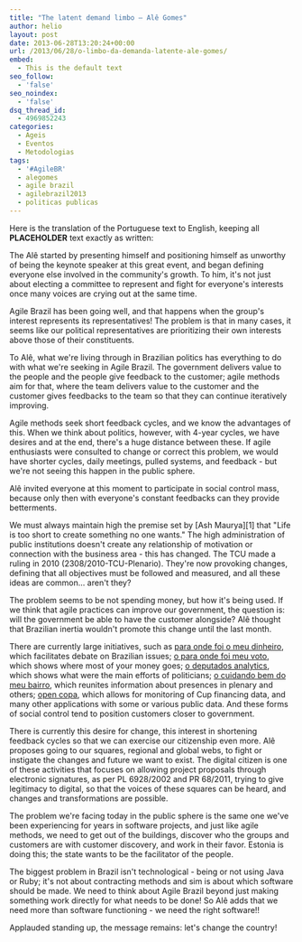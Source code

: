 ```yaml
---
title: "The latent demand limbo – Alê Gomes"
author: helio
layout: post
date: 2013-06-28T13:20:24+00:00
url: /2013/06/28/o-limbo-da-demanda-latente-ale-gomes/
embed:
  - This is the default text
seo_follow:
  - 'false'
seo_noindex:
  - 'false'
dsq_thread_id:
  - 4969852243
categories:
  - Ageis
  - Eventos
  - Metodologias
tags:
  - '#AgileBR'
  - alegomes
  - agile brazil
  - agilebrazil2013
  - politicas publicas
---
```


Here is the translation of the Portuguese text to English, keeping all __PLACEHOLDER__ text exactly as written:

The Alê started by presenting himself and positioning himself as unworthy of being the keynote speaker at this great event, and began defining everyone else involved in the community's growth. To him, it's not just about electing a committee to represent and fight for everyone's interests once many voices are crying out at the same time.

Agile Brazil has been going well, and that happens when the group's interest represents its representatives! The problem is that in many cases, it seems like our political representatives are prioritizing their own interests above those of their constituents.

To Alê, what we're living through in Brazilian politics has everything to do with what we're seeking in Agile Brazil. The government delivers value to the people and the people give feedback to the customer; agile methods aim for that, where the team delivers value to the customer and the customer gives feedbacks to the team so that they can continue iteratively improving.

Agile methods seek short feedback cycles, and we know the advantages of this. When we think about politics, however, with 4-year cycles, we have desires and at the end, there's a huge distance between these. If agile enthusiasts were consulted to change or correct this problem, we would have shorter cycles, daily meetings, pulled systems, and feedback - but we're not seeing this happen in the public sphere.

Alê invited everyone at this moment to participate in social control mass, because only then with everyone's constant feedbacks can they provide betterments.

We must always maintain high the premise set by [Ash Maurya][1] that "Life is too short to create something no one wants." The high administration of public institutions doesn't create any relationship of motivation or connection with the business area - this has changed. The TCU made a ruling in 2010 (2308/2010-TCU-Plenario). They're now provoking changes, defining that all objectives must be followed and measured, and all these ideas are common... aren't they?

The problem seems to be not spending money, but how it's being used. If we think that agile practices can improve our government, the question is: will the government be able to have the customer alongside? Alê thought that Brazilian inertia wouldn't promote this change until the last month.

There are currently large initiatives, such as <a title="Para onde foi o meu dinheiro" href="http://www.paraondefoiomeudinheiro.com.br/dataset/estado-sao-paulo-2012" target="_blank">para onde foi o meu dinheiro</a>, which facilitates debate on Brazilian issues; <a title="Para onde foi meu voto" href="http://paraondefoimeuvoto.com.br/" target="_blank">o para onde foi meu voto</a>, which shows where most of your money goes; <a title="Deputados Analytics" href="https://www.facebook.com/pages/Deputados-Analytics/152773858104734" target="_blank">o deputados analytics</a>, which shows what were the main efforts of politicians; <a title="Cuidando do meu bairro" href="http://br.okfn.org/2012/07/04/cuidando-do-meu-bairro/" target="_blank">o cuidando bem do meu bairro</a>, which reunites information about presences in plenary and others; <a title="open copa" href="http://opencopa.com/" target="_blank">open copa</a>, which allows for monitoring of Cup financing data, and many other applications with some or various public data. And these forms of social control tend to position customers closer to government.

There is currently this desire for change, this interest in shortening feedback cycles so that we can exercise our citizenship even more. Alê proposes going to our squares, regional and global webs, to fight or instigate the changes and future we want to exist. The digital citizen is one of these activities that focuses on allowing project proposals through electronic signatures, as per PL 6928/2002 and PR 68/2011, trying to give legitimacy to digital, so that the voices of these squares can be heard, and changes and transformations are possible.

The problem we're facing today in the public sphere is the same one we've been experiencing for years in software projects, and just like agile methods, we need to get out of the buildings, discover who the groups and customers are with customer discovery, and work in their favor. Estonia is doing this; the state wants to be the facilitator of the people.

The biggest problem in Brazil isn't technological - being or not using Java or Ruby; it's not about contracting methods and sim is about which software should be made. We need to think about Agile Brazil beyond just making something work directly for what needs to be done! So Alê adds that we need more than software functioning - we need the right software!!

Applauded standing up, the message remains: let's change the country!